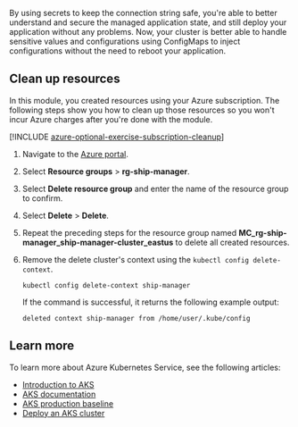 By using secrets to keep the connection string safe, you're able to better understand and secure the managed application state, and still deploy your application without any problems. Now, your cluster is better able to handle sensitive values and configurations using ConfigMaps to inject configurations without the need to reboot your application.

## Clean up resources

In this module, you created resources using your Azure subscription. The following steps show you how to clean up those resources so you won't incur Azure charges after you're done with the module.

[!INCLUDE [azure-optional-exercise-subscription-cleanup](../../../includes/azure-optional-exercise-subscription-cleanup.md)]

1. Navigate to the [Azure portal](https://portal.azure.com?azure-portal=true).
2. Select **Resource groups** > **rg-ship-manager**.
3. Select **Delete resource group** and enter the name of the resource group to confirm.
4. Select **Delete** > **Delete**.
5. Repeat the preceding steps for the resource group named **MC_rg-ship-manager_ship-manager-cluster_eastus** to delete all created resources.
6. Remove the delete cluster's context using the `kubectl config delete-context`.

   ```azurecli-interactive
   kubectl config delete-context ship-manager
   ```

   If the command is successful, it returns the following example output:

   ```output
   deleted context ship-manager from /home/user/.kube/config
   ```

## Learn more

To learn more about Azure Kubernetes Service, see the following articles:

- [Introduction to AKS](/training/modules/intro-to-azure-kubernetes-service/)
- [AKS documentation](/azure/aks/)
- [AKS production baseline](/azure/architecture/reference-architectures/containers/aks/secure-baseline-aks)
- [Deploy an AKS cluster](/azure/aks/tutorial-kubernetes-deploy-cluster)
